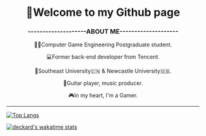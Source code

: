 
<h1 align = "center">👋Welcome to my Github page</h1>
<h3 align = "center">--------------------ABOUT ME--------------------</h3>
<p align = "center">
👨‍🎓Computer Game Engineering Postgraduate student.  
<p align = "center">
💻Former back-end developer from Tencent.   
<p align = "center">
📖Southeast University🇨🇳 & Newcastle University🇬🇧.  
<p align = "center">
🎸Guitar player, music producer.
<p align = "center">
🎮In my heart, I'm a Gamer.

***
[![Top Langs](https://github-readme-stats.vercel.app/api/top-langs/?username=anuraghazra&layout=compact&hide=c&theme=tokyonight&exclude_repo=github-readme-stats)](https://github.com/anuraghazra/github-readme-stats)  
  
[![deckard's wakatime stats](https://github-readme-stats.vercel.app/api/wakatime?username=DeckardZ46&theme=tokyonight)](https://github.com/anuraghazra/github-readme-stats)


